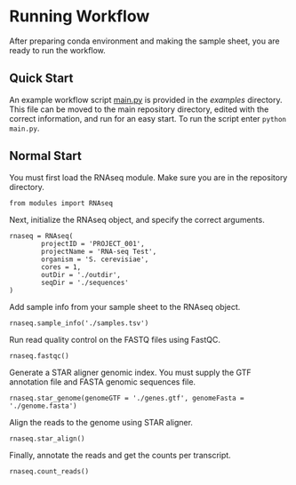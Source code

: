 # Running Workflow

After preparing conda environment and making the sample sheet, you are ready to run the workflow. 

## Quick Start

An example workflow script [main.py](https://github.com/rpolicastro/RNAseq/blob/master/examples/main.py) is provided in the *examples* directory. This file can be moved to the main repository directory, edited with the correct information, and run for an easy start. To run the script enter `python main.py`.

## Normal Start

You must first load the RNAseq module. Make sure you are in the repository directory.

```
from modules import RNAseq
```

Next, initialize the RNAseq object, and specify the correct arguments.

```
rnaseq = RNAseq(
        projectID = 'PROJECT_001',
        projectName = 'RNA-seq Test',
        organism = 'S. cerevisiae',
        cores = 1,
        outDir = './outdir',
        seqDir = './sequences'
)
```

Add sample info from your sample sheet to the RNAseq object.

```
rnaseq.sample_info('./samples.tsv')
```

Run read quality control on the FASTQ files using FastQC.

```
rnaseq.fastqc()
```

Generate a STAR aligner genomic index. You must supply the GTF annotation file and FASTA genomic sequences file.

```
rnaseq.star_genome(genomeGTF = './genes.gtf', genomeFasta = './genome.fasta')
```

Align the reads to the genome using STAR aligner.

```
rnaseq.star_align()
```

Finally, annotate the reads and get the counts per transcript.

```
rnaseq.count_reads()
```
